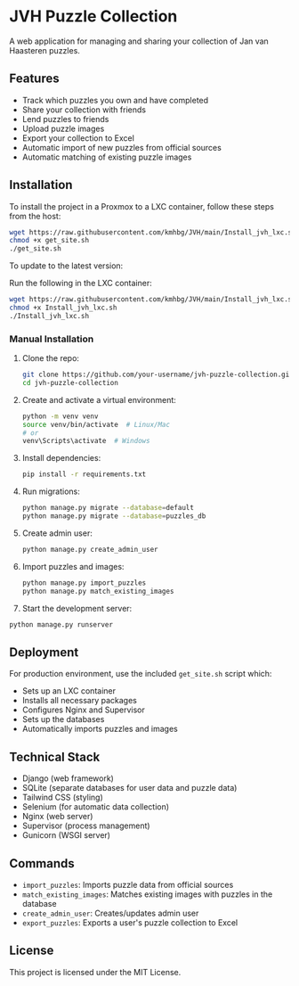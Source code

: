 # JVH Puzzle Collection

A web application for managing and sharing your collection of Jan van Haasteren puzzles.

## Features

- Track which puzzles you own and have completed
- Share your collection with friends
- Lend puzzles to friends
- Upload puzzle images
- Export your collection to Excel
- Automatic import of new puzzles from official sources
- Automatic matching of existing puzzle images

## Installation

To install the project in a Proxmox to a LXC container, follow these steps from the host:

```bash
wget https://raw.githubusercontent.com/kmhbg/JVH/main/Install_jvh_lxc.sh
chmod +x get_site.sh
./get_site.sh
```

To update to the latest version:

Run the following in the LXC container:

```bash
wget https://raw.githubusercontent.com/kmhbg/JVH/main/Install_jvh_lxc.sh
chmod +x Install_jvh_lxc.sh
./Install_jvh_lxc.sh
```

### Manual Installation

1. Clone the repo:

   ```bash
   git clone https://github.com/your-username/jvh-puzzle-collection.git
   cd jvh-puzzle-collection
   ```

2. Create and activate a virtual environment:
   ```bash
   python -m venv venv
   source venv/bin/activate  # Linux/Mac
   # or
   venv\Scripts\activate  # Windows
   ```

3. Install dependencies:
   ```bash
   pip install -r requirements.txt
   ```

4. Run migrations:
   ```bash
   python manage.py migrate --database=default
   python manage.py migrate --database=puzzles_db
   ```

5. Create admin user:
   ```bash
   python manage.py create_admin_user
   ```

6. Import puzzles and images:
   ```bash
   python manage.py import_puzzles
   python manage.py match_existing_images
   ```

7. Start the development server:

```bash
python manage.py runserver
```

## Deployment

For production environment, use the included `get_site.sh` script which:

- Sets up an LXC container
- Installs all necessary packages
- Configures Nginx and Supervisor
- Sets up the databases
- Automatically imports puzzles and images

## Technical Stack

- Django (web framework)
- SQLite (separate databases for user data and puzzle data)
- Tailwind CSS (styling)
- Selenium (for automatic data collection)
- Nginx (web server)
- Supervisor (process management)
- Gunicorn (WSGI server)

## Commands

- `import_puzzles`: Imports puzzle data from official sources
- `match_existing_images`: Matches existing images with puzzles in the database
- `create_admin_user`: Creates/updates admin user
- `export_puzzles`: Exports a user's puzzle collection to Excel

## License

This project is licensed under the MIT License.

